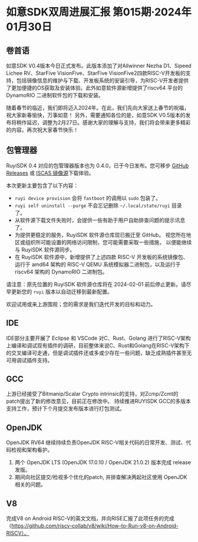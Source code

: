 # 如意SDK双周进展汇报  第015期·2024年01月30日

## 卷首语

如意SDK V0.4版本今日正式发布。此版本添加了对Allwinner Nezha D1、Sipeed Lichee RV、StarFive VisionFive、StarFive VisionFive2四款RISC-V开发板的支持，包括镜像信息的维护与下载、开发板系统的安装引导，为RISC-V开发者提供了更加便捷的OS获取及安装体验。此外如意软件源新增提供了riscv64 平台的 DynamoRIO 二进制软件包的下载和安装。

随着春节的临近，我们即将迈入2024年。在此，我们先向大家送上春节的祝福，祝大家新春愉快，万事如意！
另外，需要通知各位的是，如意SDK V0.5版本的发布将稍作延迟，调整为2月27日。感谢大家的理解与支持，我们将会带来更多精彩的内容。再次祝大家春节快乐！

## 包管理器

RuyiSDK 0.4 对应的包管理器版本也为 0.4.0，已于今日发布。您可移步
[GitHub Releases][GitHub Releases] 或 [ISCAS 镜像源][iscas]下载体验。

[GitHub Releases]: https://github.com/ruyisdk/ruyi/releases/tag/0.4.0
[iscas]: https://mirror.iscas.ac.cn/ruyisdk/ruyi/releases/0.4.0/

本次更新主要包含了以下内容：

* `ruyi device provision` 会将 `fastboot` 的调用以 `sudo` 包装了。
* `ruyi self uninstall --purge` 不会忘记删除 `~/.local/state/ruyi` 目录了。
* 从软件源下载文件失败时，会提供一些有助于用户自助排查问题的提示讯息了。
* 为提供更稳定的服务，RuyiSDK 软件源仓库现已搬迁至 GitHub。
  视您所在地区或组织所可能设置的网络访问限制，您可能需要采取一些措施，
  以便能继续与 RuyiSDK 软件源同步。
* 在 RuyiSDK 软件源中，新增提供了上述四款 RISC-V 开发板的系统镜像包、运行于
  amd64 架构的 RISC-V QEMU 系统模拟器二进制包，以及运行于 riscv64 架构的
  DynamoRIO 二进制包。

请注意：原先位置的 RuyiSDK 软件源仓库将在 2024-02-01 前后停止更新。请尽早更新您的
`ruyi` 版本以自动迁移到最新配置。

欢迎试用或来上游围观；您的需求是我们迭代开发的目标和动力。

## IDE
IDE部分主要开展了 Eclipse 和 VSCode 对C、Rust、Golang 进行了RISC-V架构上编译和调试现有插件的调研，目前整体来说C、Rust和Golang在RISC-V架构下的交叉编译可走通，但是调试插件还或多或少存在一些问题，缺乏成熟插件甚至无可用调试插件支持。

## GCC
上游已经接受了Bitmanip/Scalar Crypto intrinsic的支持，对Zcmp/Zcmt的patch提出了新的修改意见，目前正在修改中。 持续推进RUYISDK GCC的多版本支持工作，预计下个月提交发布版本进行打包测试。


## OpenJDK

OpenJDK RV64 继续持续负责OpenJDK RISC-V相关代码的日常开发、测试、代码检视和架构看护。
1. 两个 OpenJDK LTS (OpenJDK 17.0.10 / OpenJDK 21.0.2) 版本完成 release 发版。
2. 期间向社区提交/检视多个优化的patch, 并排查解决两起社区使用 OpenJDK 相关的问题。

## V8

完成V8 on Android RISC-V的英文文档，并向RISE汇报了此项任务的完成（https://github.com/riscv-collab/v8/wiki/How-to-Run-v8-on-Android-RISCV）。
